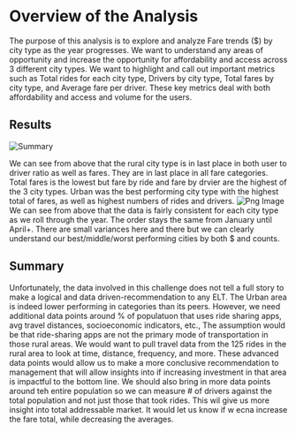 # Overview of the Analysis
The purpose of this analysis is to explore and analyze Fare trends ($) by city type as the year progresses.  We want to understand any areas of opportunity and increase the opportunity for affordability and access across 3 different city types.  We want to highlight and call out important metrics such as Total rides for each city type, Drivers by city type, Total fares by city type, and Average fare per driver.  These key metrics deal with both affordability and access and volume for the users.

## Results

![Summary](https://user-images.githubusercontent.com/98061420/156940110-182b1898-471a-4cb0-ad18-631ab9a4379f.PNG)

We can see from above that the rural city type is in last place in both user to driver ratio as well as fares.  They are in last place in all fare categories.  Total fares is the lowest but fare by ride and fare by drvier are the highest of the 3 city types.  Urban was the best performing city type with the highest total of fares, as well as highest numbers of rides and drivers.
![Png Image](https://user-images.githubusercontent.com/98061420/156940284-58237ab6-52fd-4f9c-a0b9-ac2f21beca27.PNG)
We can see from above that the data is fairly consistent for each city type as we roll through the year.  The order stays the same from January until April+. There are small variances here and there but we can clearly understand our best/middle/worst performing cities by both $ and counts.

## Summary
Unfortunately, the data involved in this challenge does not tell a full story to make a logical and data driven-recommendation to any ELT.  The Urban area is indeed lower performing in categories than its peers.  However, we need additional data points around % of populatuon that uses ride sharing apps, avg travel distances, socioeconomic indicators, etc.,  The assumption would be that ride-sharing apps are not the primary mode of transportation in those rural areas.  We would want to pull travel data from the 125 rides in the rural area to look at time, distance, frequency, and more. These advanced data points would allow us to make a more conclusive recommendation to management that will allow insights into if increasing investment in that area is impactful to the bottom line.  We should also bring in more data points around teh entire population so we can measure # of drivers against the total population and not just those that took rides.  This wil give us more insight into total addressable market.  It would let us know if w ecna increase the fare total, while decreasing the averages.
